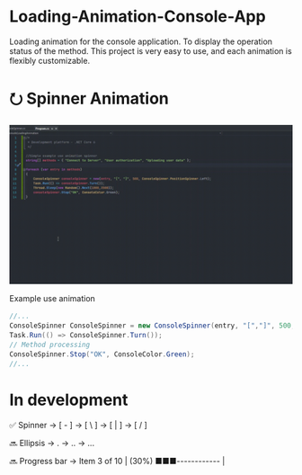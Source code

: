 # Loading-Animation-Console-App
Loading animation for the console application. To display the operation status of the method.
This project is very easy to use, and each animation is flexibly customizable.

# ⭮ Spinner Animation

![Example use animation](https://github.com/h0tnanny/Loading-Animation-Console-App/blob/master/Resources/Example.gif?raw=true)

Example use animation

```C#
//...
ConsoleSpinner ConsoleSpinner = new ConsoleSpinner(entry, "[","]", 500, ConsoleSpinner.PositionSpinner.Left);
Task.Run(() => ConsoleSpinner.Turn());
// Method processing
ConsoleSpinner.Stop("OK", ConsoleColor.Green);
//...
```

# In development
✅ Spinner → [ - ] → [ \\ ] → [ | ] → [ / ]

🔜 Ellipsis → . → .. → ...

🔜 Progress bar → Item 3 of 10 | (30%) ■■■------------ |
